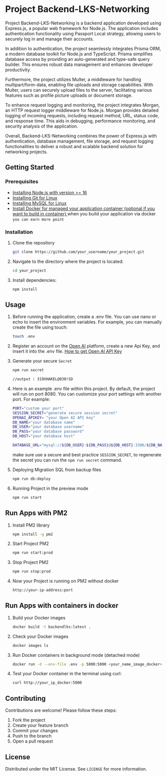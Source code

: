 # Project Backend-LKS-Networking

Project Backend-LKS-Networking is a backend application developed using Express.js, a popular web framework for Node.js. The application includes authentication functionality using Passport Local strategy, allowing users to securely log in and manage their accounts.

In addition to authentication, the project seamlessly integrates Prisma ORM, a modern database toolkit for Node.js and TypeScript. Prisma simplifies database access by providing an auto-generated and type-safe query builder. This ensures robust data management and enhances developer productivity.

Furthermore, the project utilizes Multer, a middleware for handling multipart/form-data, enabling file uploads and storage capabilities. With Multer, users can securely upload files to the server, facilitating various features such as profile picture uploads or document storage.

To enhance request logging and monitoring, the project integrates Morgan, an HTTP request logger middleware for Node.js. Morgan provides detailed logging of incoming requests, including request method, URL, status code, and response time. This aids in debugging, performance monitoring, and security analysis of the application.

Overall, Backend-LKS-Networking combines the power of Express.js with authentication, database management, file storage, and request logging functionalities to deliver a robust and scalable backend solution for networking projects.

## Getting Started

### Prerequisites

- <a href="https://www.digitalocean.com/community/tutorials/how-to-install-node-js-on-debian-10">Installing Node.js with version >= 16</a>
- <a href="https://git-scm.com/book/en/v2/Getting-Started-Installing-Git">Installing Git for Linux</a>
- <a href="https://www.geeksforgeeks.org/how-to-install-mysql-on-linux/">Installing MySQL for Linux</a>
- <a href="https://www.digitalocean.com/community/tutorials/how-to-install-and-use-docker-on-debian-10">Install Docker for managed your application container (optional if you want to build in container) </a>
  when you build your application via docker `you can earn more point`

### Installation

1. Clone the repository
   ```sh
   git clone https://github.com/your_username/your_project.git
   ```
2. Navigate to the directory where the project is located:
   ```sh
   cd your_project
   ```
3. Install dependencies:

   ```sh
   npm install
   ```

## Usage

1. Before running the application, create a .env file. You can use nano or echo to insert the environment variables. For example, you can manually create the file using touch:

   ```sh
   touch .env
   ```

2. Register an account on the <a href="https://platform.openai.com/api-keys">Open AI</a> platform, create a new Api Key, and insert it into the .env file. <a href="https://help.socialintents.com/article/188-how-to-find-your-openai-api-key-for-chatgpt">How to get Open AI API Key</a>

3. Generate your secure `Secret`

   ```sh
   npm run secret

   //output : 319XHAKEL@038!SD
   ```

4. Here is an example .env file within this project. By default, the project will run on port 8080. You can customize your port settings with another port. For example:

   ```sh
   PORT="custom your port"
   SESSION_SECRET="generate secure session secret"
   OPENAI_APIKEY= "your Open AI API key"
   DB_NAME="your database name"
   DB_USER="your database username"
   DB_PASS="your database password"
   DB_HOST="your database host"

   DATABASE_URL="mysql://${DB_USER}:${DB_PASS}@${DB_HOST}:3306/${DB_NAME}"
   ```

   make sure use a secure and best practice `SESSION_SECRET`, to regenerate the secret you can run the `npm run secret` command.

5. Deploying Migration SQL from backup files

   ```sh
   npm run db:deploy
   ```

6. Running Project in the preview mode

   ```sh
   npm run start
   ```

## Run Apps with PM2

1. Install PM2 library

   ```sh
   npm install -g pm2
   ```

2. Start Project PM2

   ```sh
   npm run start:prod
   ```

3. Stop Project PM2

   ```sh
   npm run stop:prod
   ```

4. Now your Project is running on PM2 without docker

   ```sh
   http://your-ip-address:port
   ```

## Run Apps with containers in docker

1. Build your Docker images

   ```sh
   docker build -t backendlks:latest .
   ```

2. Check your Docker images

   ```sh
   docker images ls
   ```

3. Run Docker containers in background mode (detached mode)
   ```sh
   docker run -d --env-file .env -p 5000:5000 <your_name_image_docker>
   ```
4. Test your Docker container in the terminal using curl:
   ```sh
   curl http://your_ip_docker:5000
   ```

## Contributing

Contributions are welcome! Please follow these steps:

1. Fork the project
2. Create your feature branch
3. Commit your changes
4. Push to the branch
5. Open a pull request

## License

Distributed under the MIT License. See `LICENSE` for more information.
